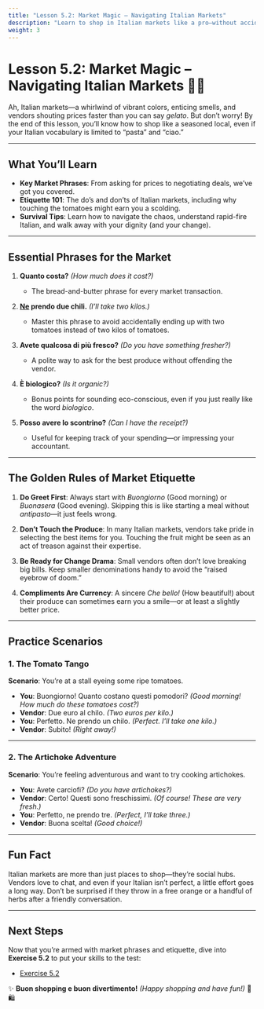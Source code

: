 ```yaml
---
title: "Lesson 5.2: Market Magic – Navigating Italian Markets"
description: "Learn to shop in Italian markets like a pro—without accidentally buying a kilo of garlic instead of grapes."
weight: 3
---
```


# Lesson 5.2: Market Magic – Navigating Italian Markets 🥕🍅

Ah, Italian markets—a whirlwind of vibrant colors, enticing smells, and vendors shouting prices faster than you can say *gelato*. But don’t worry! By the end of this lesson, you’ll know how to shop like a seasoned local, even if your Italian vocabulary is limited to “pasta” and “ciao.”

---

## What You’ll Learn  

- **Key Market Phrases**: From asking for prices to negotiating deals, we’ve got you covered.  
- **Etiquette 101**: The do’s and don’ts of Italian markets, including why touching the tomatoes might earn you a scolding.  
- **Survival Tips**: Learn how to navigate the chaos, understand rapid-fire Italian, and walk away with your dignity (and your change).  

---

## Essential Phrases for the Market  

1. **Quanto costa?** *(How much does it cost?)*  
   - The bread-and-butter phrase for every market transaction.  

2. **[Ne](../../../../resources/ne) prendo due chili.** *(I’ll take two kilos.)*  
   - Master this phrase to avoid accidentally ending up with two tomatoes instead of two kilos of tomatoes.  

3. **Avete qualcosa di più fresco?** *(Do you have something fresher?)*  
   - A polite way to ask for the best produce without offending the vendor.  

4. **È biologico?** *(Is it organic?)*  
   - Bonus points for sounding eco-conscious, even if you just really like the word *biologico*.  

5. **Posso avere lo scontrino?** *(Can I have the receipt?)*  
   - Useful for keeping track of your spending—or impressing your accountant.  

---

## The Golden Rules of Market Etiquette  

1. **Do Greet First**: Always start with *Buongiorno* (Good morning) or *Buonasera* (Good evening). Skipping this is like starting a meal without *antipasto*—it just feels wrong.  

2. **Don’t Touch the Produce**: In many Italian markets, vendors take pride in selecting the best items for you. Touching the fruit might be seen as an act of treason against their expertise.  

3. **Be Ready for Change Drama**: Small vendors often don’t love breaking big bills. Keep smaller denominations handy to avoid the “raised eyebrow of doom.”  

4. **Compliments Are Currency**: A sincere *Che bello!* (How beautiful!) about their produce can sometimes earn you a smile—or at least a slightly better price.  

---

## Practice Scenarios  

### 1. The Tomato Tango  
**Scenario**: You’re at a stall eyeing some ripe tomatoes.  

- **You**: Buongiorno! Quanto costano questi pomodori? *(Good morning! How much do these tomatoes cost?)*  
- **Vendor**: Due euro al chilo. *(Two euros per kilo.)*  
- **You**: Perfetto. Ne prendo un chilo. *(Perfect. I’ll take one kilo.)*  
- **Vendor**: Subito! *(Right away!)*  

---

### 2. The Artichoke Adventure  
**Scenario**: You’re feeling adventurous and want to try cooking artichokes.  

- **You**: Avete carciofi? *(Do you have artichokes?)*  
- **Vendor**: Certo! Questi sono freschissimi. *(Of course! These are very fresh.)*  
- **You**: Perfetto, ne prendo tre. *(Perfect, I’ll take three.)*  
- **Vendor**: Buona scelta! *(Good choice!)*  

---

## Fun Fact  

Italian markets are more than just places to shop—they’re social hubs. Vendors love to chat, and even if your Italian isn’t perfect, a little effort goes a long way. Don’t be surprised if they throw in a free orange or a handful of herbs after a friendly conversation.

---

## Next Steps  

Now that you’re armed with market phrases and etiquette, dive into **Exercise 5.2** to put your skills to the test:  
- [Exercise 5.2](../exercise5.2/)  

✨ **Buon shopping e buon divertimento!** *(Happy shopping and have fun!)* 🍋🛍️
